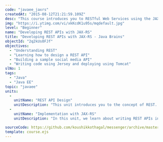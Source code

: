 ```yaml
---
code: "javaee_jaxrs"
createdAt: "2015-08-12T21:21:59.109Z"
desc: "This course introduces you to RESTful Web Services using the JAX-RS standard specification. You will learn what RESTful web services are and how to write them. You will write a sample RESTful web service from scratch, design the APIs, implement it using Jersey and run it on Tomcat. "
img: "https://i.ytimg.com/vi/xkKcdK1u95s/mqdefault.jpg"
level: "Beginner"
name: "Developing REST APIs with JAX-RS"
title: "Developing REST APIs with JAX-RS - Java Brains"
objectId: "2q2kUs0FJf"
objectives:
  - "Understanding REST"
  - "Learning how to design a REST API"
  - "Building a sample social media API"
  - "Writing code using Jersey and deploying using Tomcat"
slNo: 1
tags:
  - "Java"
  - "Java EE"
topic: "javaee"
units: 
  -
    unitName: "REST API Design"
    unitDescription: "This unit introduces you to the concept of REST. You'll understand what RESTful web services are and how to design a good REST API."
  -
    unitName: "Implementation with JAX-RS"
    unitDescription: "In this unit, we learn about writing REST APIs in Java with JAX-RS. We will build the Messenger API with JAX-RS and Jersey."

sourceCode: https://github.com/koushikkothagal/messenger/archive/master.zip
template: course.ejs
---
```


